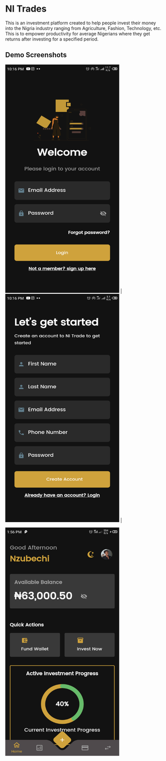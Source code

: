 
# NI Trades

This is an investment platform created to help people invest their money into the Nigria industry ranging from Agriculture, Fashion, Technology, etc. This is to empower productivity for average Nigerians where they get returns after investing for a specified period.

## Demo Screenshots

<img src="https://github.com/zubisofts/ni_trades/blob/master/assets/login.png?raw=true" width="360" height="720" /> | <img src="https://github.com/zubisofts/ni_trades/blob/master/assets/signup.png?raw=true" width="360" height="720" /> |

 <img src="https://github.com/zubisofts/ni_trades/blob/master/assets/dashboard.png?raw=true" width="360" height="720" />
